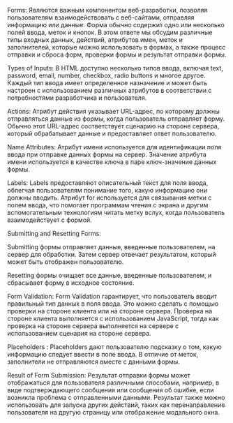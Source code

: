 Forms: Являются важным компонентом веб-разработки, позволяя пользователям взаимодействовать с веб-сайтами, отправляя информацию или данные. Форма обычно содержит одно или несколько полей ввода, меток и кнопок. В этом ответе мы обсудим различные типы входных данных, действий, атрибутов имен, меток и заполнителей, которые можно использовать в формах, а также процесс отправки и сброса форм, проверки формы и результат отправки формы.

Types of Inputs: В HTML доступно несколько типов ввода, включая text, password, email, number, checkbox, radio buttons и многое другое. Каждый тип ввода имеет определенное назначение и может быть настроен с использованием различных атрибутов в соответствии с потребностями разработчика и пользователя.

Actions: Атрибут действия указывает URL-адрес, по которому должны отправляться данные из формы, когда пользователь отправляет форму. Обычно этот URL-адрес соответствует сценарию на стороне сервера, который обрабатывает данные и предоставляет ответ пользователю.

Name Attributes: Атрибут имени используется для идентификации поля ввода при отправке данных формы на сервер. Значение атрибута имени используется в качестве ключа в паре ключ-значение данных формы.

Labels: Labels предоставляют описательный текст для поля ввода, облегчая пользователям понимание того, какую информацию они должны вводить. Атрибут for используется для связывания метки с полем ввода, что помогает программам чтения с экрана и другим вспомогательным технологиям читать метку вслух, когда пользователь взаимодействует с формой.

Submitting and Resetting Forms:

Submitting формы отправляет данные, введенные пользователем, на сервер для обработки. Затем сервер отвечает результатом, который может быть отображен пользователю.

Resetting формы очищает все данные, введенные пользователем, и сбрасывает форму в исходное состояние.

Form Validation: Form Validation гарантирует, что пользователь вводит правильный тип данных в поля ввода. Это можно сделать с помощью проверки на стороне клиента или на стороне сервера. Проверка на стороне клиента выполняется с использованием JavaScript, тогда как проверка на стороне сервера выполняется на сервере с использованием сценария на стороне сервера.

Placeholders : Placeholders дают пользователю подсказку о том, какую информацию следует ввести в поле ввода. В отличие от меток, заполнители не отправляются вместе с данными формы.

Result of Form Submission: Результат отправки формы может отображаться для пользователя различными способами, например, в виде подтверждающего сообщения или сообщения об ошибке, если возникла проблема с отправленными данными. Результат также можно использовать для запуска других действий, таких как перенаправление пользователя на другую страницу или отображение модального окна.